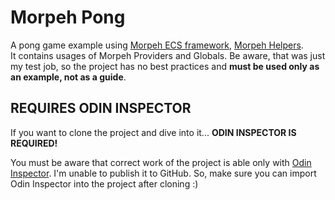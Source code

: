 # Morpeh Pong
A pong game example using [Morpeh ECS framework](https://github.com/scellecs/morpeh),
[Morpeh Helpers](https://github.com/SH42913/morpeh.helpers). \
It contains usages of Morpeh Providers and Globals.
Be aware, that was just my test job, so the project has no best practices and **must be used only as an example, not as a guide**.

## REQUIRES ODIN INSPECTOR

If you want to clone the project and dive into it... **ODIN INSPECTOR IS REQUIRED!**

You must be aware that correct work of the project is able only with [Odin Inspector](https://odininspector.com/). I'm
unable to publish it to GitHub. So, make sure you can import Odin Inspector into the project after cloning :)